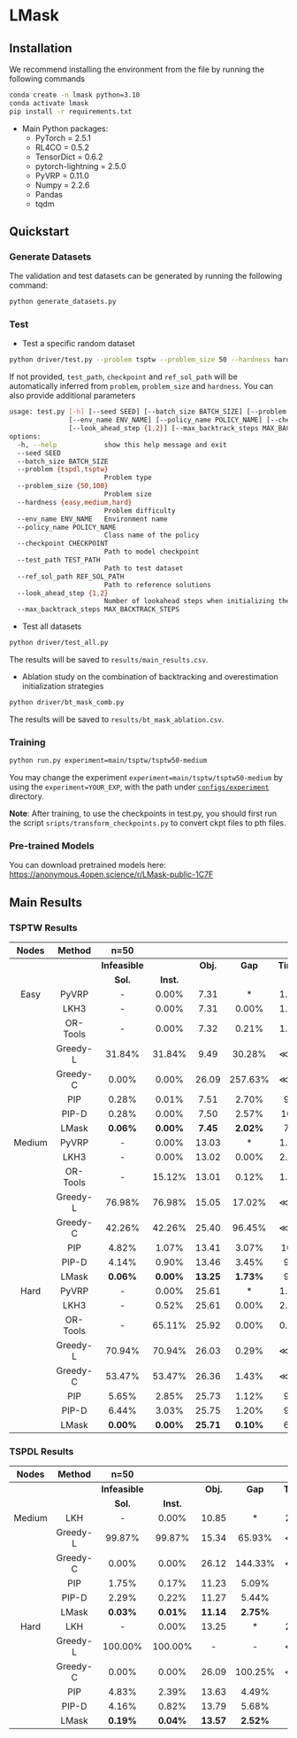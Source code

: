 # LMask
## Installation
We  recommend installing the environment from the file by running the following commands
```bash
conda create -n lmask python=3.10
conda activate lmask
pip install -r requirements.txt
```
- Main Python packages:
  * PyTorch = 2.5.1
  * RL4CO = 0.5.2
  * TensorDict = 0.6.2
  * pytorch-lightning = 2.5.0 
  * PyVRP = 0.11.0
  * Numpy = 2.2.6
  * Pandas
  * tqdm
  

## Quickstart
### Generate Datasets
The validation and test datasets can be generated by running the following command:
```bash
python generate_datasets.py
```
### Test
* Test a specific random dataset
```bash
python driver/test.py --problem tsptw --problem_size 50 --hardness hard
```
If not provided, `test_path`, `checkpoint` and `ref_sol_path` will be automatically inferred from `problem`, `problem_size` and `hardness`. 
You can also provide additional parameters
```bash
usage: test.py [-h] [--seed SEED] [--batch_size BATCH_SIZE] [--problem {tspdl,tsptw}] [--problem_size {50,100}] [--hardness {easy,medium,hard}] 
               [--env_name ENV_NAME] [--policy_name POLICY_NAME] [--checkpoint CHECKPOINT] [--test_path TEST_PATH] [--ref_sol_path REF_SOL_PATH]
               [--look_ahead_step {1,2}] [--max_backtrack_steps MAX_BACKTRACK_STEPS] 
options:
  -h, --help            show this help message and exit
  --seed SEED
  --batch_size BATCH_SIZE
  --problem {tspdl,tsptw}
                        Problem type
  --problem_size {50,100}
                        Problem size
  --hardness {easy,medium,hard}
                        Problem difficulty
  --env_name ENV_NAME   Environment name
  --policy_name POLICY_NAME
                        Class name of the policy
  --checkpoint CHECKPOINT
                        Path to model checkpoint
  --test_path TEST_PATH
                        Path to test dataset
  --ref_sol_path REF_SOL_PATH
                        Path to reference solutions
  --look_ahead_step {1,2}
                        Number of lookahead steps when initializing the overestimation sets
  --max_backtrack_steps MAX_BACKTRACK_STEPS

```
* Test all datasets
```bash
python driver/test_all.py
```
The results will be saved to `results/main_results.csv`.

* Ablation study on the combination of backtracking and overestimation initialization strategies
```bash
python driver/bt_mask_comb.py
```
The results will be saved to `results/bt_mask_ablation.csv`.

### Training
```bash
python run.py experiment=main/tsptw/tsptw50-medium
```
You may change the experiment `experiment=main/tsptw/tsptw50-medium` by using the `experiment=YOUR_EXP`, with the path under [`configs/experiment`](configs/experiment) directory.

**Note**: After training, to use the checkpoints in test.py, you should first run the script `sripts/transform_checkpoints.py` to convert ckpt files to pth files.


### Pre-trained Models
You can download pretrained models here: https://anonymous.4open.science/r/LMask-public-1C7F


## Main Results

### TSPTW Results

| **Nodes** | **Method** | **n=50** |  |  |  |  | **n=100** |  |  |  |  |
|:---:|:---:|:---:|:---:|:---:|:---:|:---:|:---:|:---:|:---:|:---:|:---:|
|  |  | **Infeasible** |  | **Obj.** | **Gap** | **Time** | **Infeasible** |  | **Obj.** | **Gap** | **Time** |
|  |  | **Sol.** | **Inst.** |  |  |  | **Sol.** | **Inst.** |  |  |  |
| Easy | PyVRP | - | 0.00% | 7.31 | * | 1.7h | - | 0.00% | 10.19 | * | 4.3h |
|  | LKH3 | - | 0.00% | 7.31 | 0.00% | 1.9h | - | 0.00% | 10.21 | 0.29% | 7.2h |
|  | OR-Tools | - | 0.00% | 7.32 | 0.21% | 1.7h | - | 0.00% | 10.33 | 1.43% | 4.3h |
|  | Greedy-L | 31.84% | 31.84% | 9.49 | 30.28% | ≪1s | 33.23% | 33.23% | 13.92 | 36.80% | ≪1s |
|  | Greedy-C | 0.00% | 0.00% | 26.09 | 257.63% | ≪1s | 0.00% | 0.00% | 52.11 | 411.95% | ≪1s |
|  | PIP | 0.28% | 0.01% | 7.51 | 2.70% | 9s | 0.16% | 0.00% | 10.57 | 3.57% | 29s |
|  | PIP-D | 0.28% | 0.00% | 7.50 | 2.57% | 10s | 0.05% | 0.00% | 10.66 | 4.41% | 31s |
|  | LMask | **0.06%** | **0.00%** | **7.45** | **2.02%** | 7s | **0.01%** | **0.00%** | **10.50** | **3.11%** | 17s |
| Medium | PyVRP | - | 0.00% | 13.03 | * | 1.7h | - | 0.00% | 18.72 | * | 4.3h |
|  | LKH3 | - | 0.00% | 13.02 | 0.00% | 2.9h | - | 0.01% | 18.74 | 0.16% | 10.3h |
|  | OR-Tools | - | 15.12% | 13.01 | 0.12% | 1.5h | - | 0.52% | 18.98 | 1.40% | 4.3h |
|  | Greedy-L | 76.98% | 76.98% | 15.05 | 17.02% | ≪1s | 77.52% | 77.52% | 23.36 | 25.43% | ≪1s |
|  | Greedy-C | 42.26% | 42.26% | 25.40 | 96.45% | ≪1s | 18.20% | 18.20% | 51.69 | 176.58% | ≪1s |
|  | PIP | 4.82% | 1.07% | 13.41 | 3.07% | 10s | 4.35% | 0.39% | 19.62 | 4.73% | 29s |
|  | PIP-D | 4.14% | 0.90% | 13.46 | 3.45% | 9s | 3.46% | 0.03% | 19.80 | 5.70% | 31s |
|  | LMask | **0.06%** | **0.00%** | **13.25** | **1.73%** | 9s | **0.10%** | **0.00%** | **19.55** | **4.46%** | 20s |
| Hard | PyVRP | - | 0.00% | 25.61 | * | 1.7h | - | 0.01% | 51.27 | 0.00% | 4.3h |
|  | LKH3 | - | 0.52% | 25.61 | 0.00% | 2.3h | - | 0.95% | 51.27 | 0.00% | 1d8h |
|  | OR-Tools | - | 65.11% | 25.92 | 0.00% | 0.6h | - | 89.25% | 51.72 | 0.00% | 0.5h |
|  | Greedy-L | 70.94% | 70.94% | 26.03 | 0.29% | ≪1s | 93.17% | 93.17% | 52.20 | 0.29% | ≪1s |
|  | Greedy-C | 53.47% | 53.47% | 26.36 | 1.43% | ≪1s | 81.09% | 81.09% | 52.70 | 1.42% | ≪1s |
|  | PIP | 5.65% | 2.85% | 25.73 | 1.12% | 9s | 31.74% | 16.68% | 51.48 | 0.80% | 28s |
|  | PIP-D | 6.44% | 3.03% | 25.75 | 1.20% | 9s | 13.60% | 6.60% | 51.43 | 0.68% | 31s |
|  | LMask | **0.00%** | **0.00%** | **25.71** | **0.10%** | 6s | **0.00%** | **0.00%** | **51.38** | **0.21%** | 18s |


### TSPDL Results

| **Nodes** | **Method** | **n=50** |  |  |  |  | **n=100** |  |  |  |  |
|:---:|:---:|:---:|:---:|:---:|:---:|:---:|:---:|:---:|:---:|:---:|:---:|
|  |  | **Infeasible** |  | **Obj.** | **Gap** | **Time** | **Infeasible** |  | **Obj.** | **Gap** | **Time** |
|  |  | **Sol.** | **Inst.** |  |  |  | **Sol.** | **Inst.** |  |  |  |
| Medium | LKH | - | 0.00% | 10.85 | * | 2.3h | - | 0.00% | 16.36 | * | 10.2h |
|  | Greedy-L | 99.87% | 99.87% | 15.34 | 65.93% | ≪1s | 100.00% | 100.00% | - | - | ≪1s |
|  | Greedy-C | 0.00% | 0.00% | 26.12 | 144.33% | ≪1s | 0.00% | 0.00% | 52.14 | 222.79% | ≪1s |
|  | PIP | 1.75% | 0.17% | 11.23 | 5.09% | 8s | 2.50% | 0.16% | 17.68 | 9.39% | 21s |
|  | PIP-D | 2.29% | 0.22% | 11.27 | 5.44% | 8s | 1.83% | 0.23% | 17.80 | 10.12% | 23s |
|  | LMask | **0.03%** | **0.01%** | **11.14** | **2.75%** | 6s | **0.20%** | **0.05%** | **17.04** | **4.24%** | 15s |
| Hard | LKH | - | 0.00% | 13.25 | * | 2.6h | 0.00% | 0.00% | 20.76 | * | 15.8h |
|  | Greedy-L | 100.00% | 100.00% | - | - | ≪1s | 100.00% | 100.00% | - | - | ≪1s |
|  | Greedy-C | 0.00% | 0.00% | 26.09 | 100.25% | ≪1s | 0.00% | 0.00% | 52.16 | 155.38% | ≪1s |
|  | PIP | 4.83% | 2.39% | 13.63 | 4.49% | 8s | 29.34% | 21.65% | 22.35 | 9.71% | 20s |
|  | PIP-D | 4.16% | 0.82% | 13.79 | 5.68% | 8s | 13.51% | 8.43% | 22.90 | 12.57% | 23s |
|  | LMask | **0.19%** | **0.04%** | **13.57** | **2.52%** | 6s | **0.80%** | **0.26%** | **21.63** | **4.34%** | 15s |

